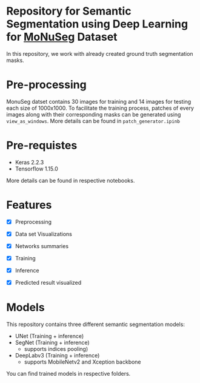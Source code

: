 ﻿# Repository for Semantic Segmentation using Deep Learning for [MoNuSeg](https://monuseg.grand-challenge.org/Data/) Dataset

In this repository, we work with already created ground truth segmentation masks.

# Pre-processing
MonuSeg datset contains 30 images for training and 14 images for testing each size of 1000x1000. 
To facilitate the training process, patches of every images along with their corresponding masks can be generated using
`view_as_windows`. More details can be found in `patch_generator.ipinb`

# Pre-requistes

 - Keras 2.2.3
 - Tensorflow 1.15.0
 
 
More details can be found in respective notebooks.

# Features
 - [x] Preprocessing
 - [x] Data set Visualizations
 - [x] Networks summaries
 - [x] Training
 - [x] Inference
 - [x] Predicted result visualized
 

# Models

This repository contains three different semantic segmentation models:
 - UNet (Training + inference)
 - SegNet (Training + inference)
	- supports indices pooling)
 - DeepLabv3 (Training + inference)
	- supports MobileNetv2 and Xception backbone

You can find trained models in respective folders. 




